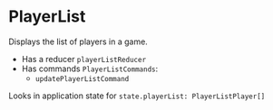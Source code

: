 # PlayerList

Displays the list of players in a game.

- Has a reducer `playerListReducer`
- Has commands `PlayerListCommands`:
  - `updatePlayerListCommand`

Looks in application state for `state.playerList: PlayerListPlayer[]`
